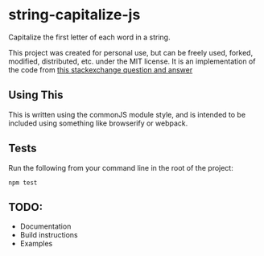# string-capitalize-js
Capitalize the first letter of each word in a string.

This project was created for personal use, but can be freely used, forked, modified, distributed, etc. under the MIT license. It is an implementation of the code from [this stackexchange question and answer](http://codereview.stackexchange.com/questions/77614/capitalize-the-first-character-of-all-words-even-when-following-a)

## Using This

This is written using the commonJS module style, and is intended to be included using something like browserify or webpack.

## Tests

Run the following from your command line in the root of the project:

```
npm test
```

## TODO:

* Documentation
* Build instructions
* Examples